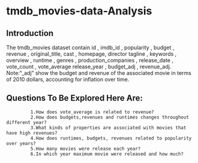 # tmdb_movies-data-Analysis

## Introduction

The tmdb_movies dataset contain id , imdb_id , popularity , budget , revenue , original_title, cast , homepage, director tagline , keywords , overview , runtime , genres , production_companies , release_date , vote_count , vote_average release_year , budget_adj , revenue_adj.
Note:“_adj” show the budget and revenue of the associated movie in terms of 2010 dollars, accounting for inflation over time.

## Questions To Be Explored Here Are:

             1.How does vote_average is related to revenue?
             2.How does budgets,revenues and runtimes changes throughout different year?
             3.What kinds of properties are associated with movies that have high revenues?
             4.How does runtimes, budgets, revenues related to popularity over years?
             5.How many movies were release each year?
             6.In which year maximum movie were released and how much?
